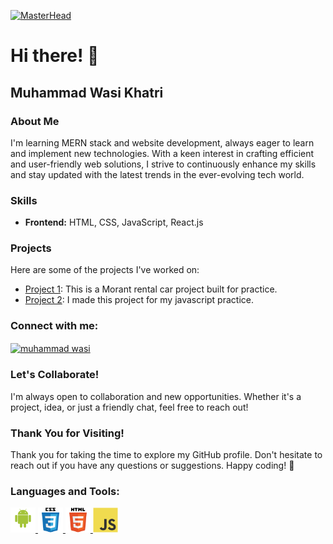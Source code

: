 [![MasterHead](https://i.pinimg.com/originals/2f/f4/28/2ff428006f3ade5f10beac69372062ab.gif)](https://alirazaramejo.io)
# Hi there! 👋

## Muhammad Wasi Khatri

### About Me
I'm learning MERN stack and website development, always eager to learn and implement new technologies. With a keen interest in crafting efficient and user-friendly web solutions, I strive to continuously enhance my skills and stay updated with the latest trends in the ever-evolving tech world.

### Skills
- **Frontend:** HTML, CSS, JavaScript, React.js

### Projects
Here are some of the projects I've worked on:
- <a href="https://github.com/M-wasi123/Morent-rental">Project 1</a>: This is a Morant rental car project built for practice.
- <a href="https://github.com/M-wasi123/javascript-practice">Project 2</a>: I made this project for my javascript practice.

<h3 align="left", font-weight:"bold">Connect with me:</h3>
<p align="left">
<a href="https://linkedin.com/in/muhammad wasi" target="blank"><img align="center" src="https://raw.githubusercontent.com/rahuldkjain/github-profile-readme-generator/master/src/images/icons/Social/linked-in-alt.svg" alt="muhammad wasi" height="30" width="40" /></a>
</p>

### Let's Collaborate!
I'm always open to collaboration and new opportunities. Whether it's a project, idea, or just a friendly chat, feel free to reach out!

### Thank You for Visiting!
Thank you for taking the time to explore my GitHub profile. Don't hesitate to reach out if you have any questions or suggestions. Happy coding! 🚀

<h3 align="left">Languages and Tools:</h3>
<p align="left"> <a href="https://developer.android.com" target="_blank" rel="noreferrer"> <img src="https://raw.githubusercontent.com/devicons/devicon/master/icons/android/android-original-wordmark.svg" alt="android" width="40" height="40"/> </a> <a href="https://www.w3schools.com/css/" target="_blank" rel="noreferrer"> <img src="https://raw.githubusercontent.com/devicons/devicon/master/icons/css3/css3-original-wordmark.svg" alt="css3" width="40" height="40"/> </a> <a href="https://www.w3.org/html/" target="_blank" rel="noreferrer"> <img src="https://raw.githubusercontent.com/devicons/devicon/master/icons/html5/html5-original-wordmark.svg" alt="html5" width="40" height="40"/> </a> <a href="https://developer.mozilla.org/en-US/docs/Web/JavaScript" target="_blank" rel="noreferrer"> <img src="https://raw.githubusercontent.com/devicons/devicon/master/icons/javascript/javascript-original.svg" alt="javascript" width="40" height="40"/> </a> </p>

